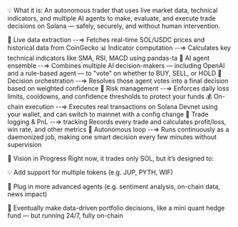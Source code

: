 💡 What it is:
An autonomous trader that uses live market data, technical indicators, and multiple AI agents to make, evaluate, and execute trade decisions on Solana — safely, securely, and without human intervention.

🧲 Live data extraction --=> Fetches real-time SOL/USDC prices and historical data from CoinGecko
📊 Indicator computation	--=> Calculates key technical indicators like SMA, RSI, MACD using pandas-ta
🧠 AI agent ensemble	--=> Combines multiple AI decision-makers — including OpenAI and a rule-based agent — to "vote" on whether to BUY, SELL, or HOLD
🤖 Decision orchestration	--=> Resolves those agent votes into a final decision based on weighted confidence
🔐 Risk management	--=> Enforces daily loss limits, cooldowns, and confidence thresholds to protect your funds
💰 On-chain execution	--=> Executes real transactions on Solana Devnet using your wallet, and can switch to mainnet with a config change
🧾 Trade logging & PnL --=> tracking	Records every trade and calculates profit/loss, win rate, and other metrics
🔁 Autonomous loop	--=> Runs continuously as a daemonized job, making one smart decision every few minutes without supervision

🧭 Vision in Progress
Right now, it trades only SOL, but it’s designed to:

💡 Add support for multiple tokens (e.g. JUP, PYTH, WIF)

🧠 Plug in more advanced agents (e.g. sentiment analysis, on-chain data, news impact)

💼 Eventually make data-driven portfolio decisions, like a mini quant hedge fund — but running 24/7, fully on-chain
